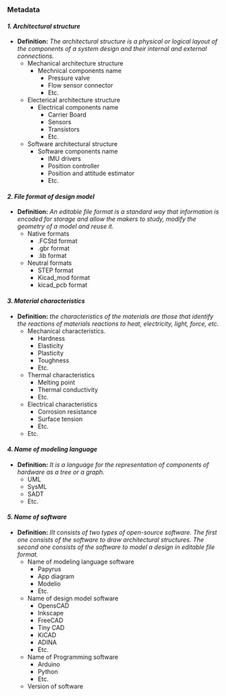 ### Metadata

#### *1. Architectural structure* 
- **Definition:** *The architectural structure is a physical or logical layout of the components of a system design and their internal and external connections.*
   - Mechanical architecture structure 
     - Mechnical components name 
       - Pressure valve
       - Flow sensor connector
       - Etc. 
   - Electerical architecture structure  
     - Electrical components name 
       - Carrier Board
       - Sensors 
       - Transistors
       - Etc.
    - Software architectural structure  
      - Software components name 
        - IMU drivers
        - Position controller
        - Position and attitude estimator
        - Etc.
     
#### *2. File format of design model*  
 - **Definition:** *An editable file format is a standard way that information is encoded for storage and allow the makers to study, modify the geometry of a model and reuse it.*
    - Native formats
      - .FCStd format
      - .gbr format
      - .lib format  
    - Neutral formats 
      - STEP format
      - Kicad_mod format
      - kicad_pcb format
  
#### *3. Material characteristics*  
 - **Definition:** *the characteristics of the materials are those that identify the reactions of materials reactions to heat, electricity, light, force, etc.*   
     - Mechanical characteristics.
       - Hardness
       - Elasticity 
       - Plasticity
       - Toughness
       - Etc. 
     - Thermal characteristics 
       - Melting point
       - Thermal conductivity 
       - Etc.
     - Electrical characteristics
       - Corrosion resistance
       - Surface tension
       - Etc.
     - Etc.
#### *4. Name of modeling language*
 - **Definition:** *It is a language for the representation of components of hardware as a tree or a graph.*
    - UML
    - SysML
    - SADT
    - Etc.
  
#### *5. Name of software*
 - **Definition:** *IIt consists of two types of open-source software. The first one consists of the software to draw architectural structures. The second one consists of the software to model a design in editable file format.*
    - Name of modeling language software
      - Papyrus
      - App diagram
      - Modelio
      - Etc.
    - Name of design model software
      - OpensCAD
      - Inkscape
      - FreeCAD
      - Tiny CAD
      - KiCAD
      - ADINA
      - Etc.
    - Name of Programming software 
      - Arduino
      - Python
      - Etc.
    - Version of software 

